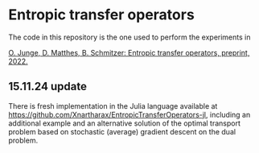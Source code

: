 # Entropic transfer operators

The code in this repository is the one used to perform the experiments in

[O. Junge, D. Matthes, B. Schmitzer: Entropic transfer operators, preprint, 2022.](https://arxiv.org/abs/?)

## 15.11.24 update

There is fresh implementation in the Julia language available at https://github.com/Xnartharax/EntropicTransferOperators-jl, including an additional example and an alternative solution of the optimal transport problem based on stochastic (average) gradient descent on the dual problem. 
